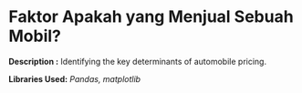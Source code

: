 # Faktor Apakah yang Menjual Sebuah Mobil?

**Description :**
Identifying the key determinants of automobile pricing.

**Libraries Used:**
*Pandas, matplotlib*

